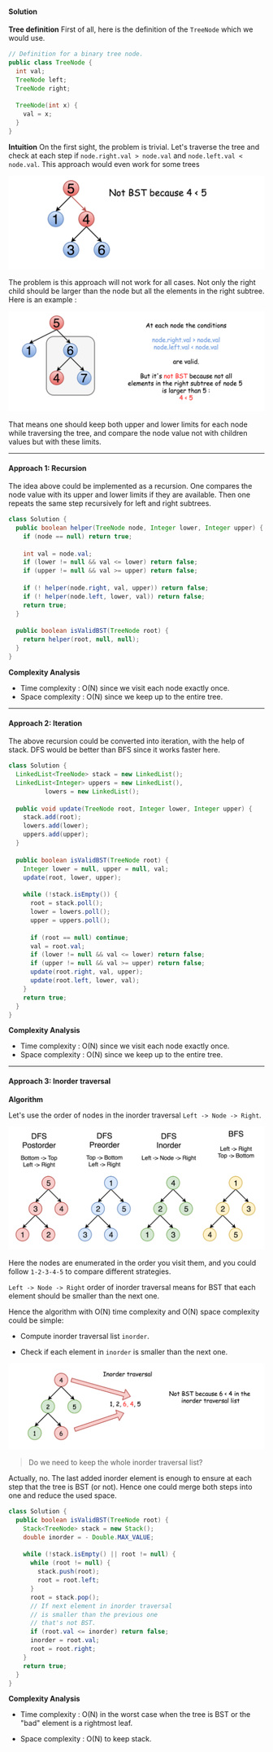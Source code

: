 #### Solution 

**Tree definition**
First of all, here is the definition of the `TreeNode` which we would use.

```Java
// Definition for a binary tree node.
public class TreeNode {
  int val;
  TreeNode left;
  TreeNode right;

  TreeNode(int x) {
    val = x;
  }
}
```

**Intuition**
On the first sight, the problem is trivial. Let's traverse the tree and check at each step if `node.right.val > node.val` and `node.left.val < node.val`. This approach would even work for some trees

![](98_not_bst.png)

The problem is this approach will not work for all cases. Not only the right child should be larger than the node but all the elements in the right subtree. Here is an example :

![](98_not_bst_3.png)

That means one should keep both upper and lower limits for each node while traversing the tree, and compare the node value not with children values but with these limits.

---

#### Approach 1: Recursion
The idea above could be implemented as a recursion. One compares the node value with its upper and lower limits if they are available. Then one repeats the same step recursively for left and right subtrees.

```Java
class Solution {
  public boolean helper(TreeNode node, Integer lower, Integer upper) {
    if (node == null) return true;

    int val = node.val;
    if (lower != null && val <= lower) return false;
    if (upper != null && val >= upper) return false;

    if (! helper(node.right, val, upper)) return false;
    if (! helper(node.left, lower, val)) return false;
    return true;
  }

  public boolean isValidBST(TreeNode root) {
    return helper(root, null, null);
  }
}
```

**Complexity Analysis**

* Time complexity : O(N) since we visit each node exactly once.
* Space complexity : O(N) since we keep up to the entire tree.

---
#### Approach 2: Iteration

The above recursion could be converted into iteration, with the help of stack. DFS would be better than BFS since it works faster here.

```Java
class Solution {
  LinkedList<TreeNode> stack = new LinkedList();
  LinkedList<Integer> uppers = new LinkedList(),
          lowers = new LinkedList();

  public void update(TreeNode root, Integer lower, Integer upper) {
    stack.add(root);
    lowers.add(lower);
    uppers.add(upper);
  }

  public boolean isValidBST(TreeNode root) {
    Integer lower = null, upper = null, val;
    update(root, lower, upper);

    while (!stack.isEmpty()) {
      root = stack.poll();
      lower = lowers.poll();
      upper = uppers.poll();

      if (root == null) continue;
      val = root.val;
      if (lower != null && val <= lower) return false;
      if (upper != null && val >= upper) return false;
      update(root.right, val, upper);
      update(root.left, lower, val);
    }
    return true;
  }
}
```

**Complexity Analysis**

* Time complexity : O(N) since we visit each node exactly once.
* Space complexity : O(N) since we keep up to the entire tree.

---

#### Approach 3: Inorder traversal
**Algorithm**

Let's use the order of nodes in the inorder traversal `Left -> Node -> Right`.

![](145_transverse.png)

Here the nodes are enumerated in the order you visit them, and you could follow `1-2-3-4-5` to compare different strategies.

`Left -> Node -> Right` order of inorder traversal means for BST that each element should be smaller than the next one.

Hence the algorithm with O(N) time complexity and O(N) space complexity could be simple:

* Compute inorder traversal list `inorder`.

* Check if each element in `inorder` is smaller than the next one.

![](98_bst_inorder.png)

> Do we need to keep the whole inorder traversal list?

Actually, no. The last added inorder element is enough to ensure at each step that the tree is BST (or not). Hence one could merge both steps into one and reduce the used space.

```java
class Solution {
  public boolean isValidBST(TreeNode root) {
    Stack<TreeNode> stack = new Stack();
    double inorder = - Double.MAX_VALUE;

    while (!stack.isEmpty() || root != null) {
      while (root != null) {
        stack.push(root);
        root = root.left;
      }
      root = stack.pop();
      // If next element in inorder traversal
      // is smaller than the previous one
      // that's not BST.
      if (root.val <= inorder) return false;
      inorder = root.val;
      root = root.right;
    }
    return true;
  }
}
```

**Complexity Analysis**

* Time complexity : O(N) in the worst case when the tree is BST or the "bad" element is a rightmost leaf.

* Space complexity : O(N) to keep stack.
